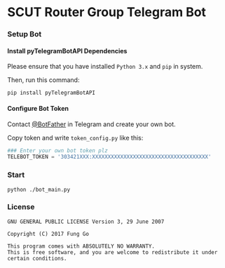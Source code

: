 # SCUT Router Group Telegram Bot

### Setup Bot

#### Install pyTelegramBotAPI Dependencies

Please ensure that you have installed `Python 3.x` and `pip` in system.

Then, run this command:

```
pip install pyTelegramBotAPI
```

#### Configure Bot Token

Contact [@BotFather](https://t.me/BotFather) in Telegram and create your own bot.

Copy token and write `token_config.py` like this:

```Python
### Enter your own bot token plz
TELEBOT_TOKEN = '303421XXX:XXXXXXXXXXXXXXXXXXXXXXXXXXXXXXXXXXXXX'
```

### Start

```
python ./bot_main.py
```

### License

```
GNU GENERAL PUBLIC LICENSE Version 3, 29 June 2007

Copyright (C) 2017 Fung Go

This program comes with ABSOLUTELY NO WARRANTY.
This is free software, and you are welcome to redistribute it under certain conditions.
```
